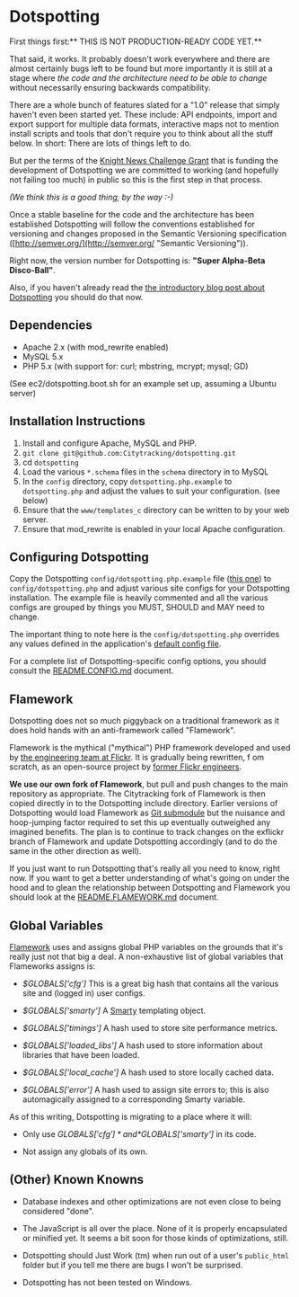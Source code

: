 Dotspotting
==

First things first:** THIS IS NOT PRODUCTION-READY CODE YET.**

That said, it works. It probably doesn't work everywhere and there are almost certainly bugs left to be found but more importantly it is still at a stage where *the code and the architecture need to be able to change* without necessarily ensuring backwards compatibility.

There are a whole bunch of features slated for a "1.0" release that simply haven't even been started yet. These include: API endpoints, import and export support for multiple data formats, interactive maps not to mention install scripts and tools that don't require you to think about all the stuff below. In short: There are lots of things left to do.

But per the terms of the [Knight News Challenge Grant](http://content.stamen.com/we_got_a_knight_news_grant) that is funding the development of Dotspotting we are committed to working (and hopefully not failing too much) in public so this is the first step in that process.

*(We think this is a good thing, by the way :-)*

Once a stable baseline for the code and the architecture has been established Dotspotting will follow the conventions established for versioning and changes proposed in the Semantic Versioning specification ([http://semver.org/](http://semver.org/ "Semantic Versioning")).

Right now, the version number for Dotspotting is: **"Super Alpha-Beta Disco-Ball"**.

Also, if you haven't already read the [the introductory blog post about Dotspotting](http://content.stamen.com/working_on_the_knight_moves) you should do that now.

Dependencies
--

* Apache 2.x (with mod_rewrite enabled)
* MySQL 5.x
* PHP 5.x (with support for: curl; mbstring, mcrypt; mysql; GD)

(See ec2/dotspotting.boot.sh for an example set up, assuming a Ubuntu server)

Installation Instructions
--

1. Install and configure Apache, MySQL and PHP.
2. `git clone git@github.com:Citytracking/dotspotting.git`
3. cd `dotspotting`
4. Load the various `*.schema` files in the `schema` directory in to MySQL
5. In the `config` directory, copy `dotspotting.php.example` to `dotspotting.php` and adjust the values to suit your configuration. (see below)
6. Ensure that the `www/templates_c` directory can be written to by your web server.
7. Ensure that mod_rewrite is enabled in your local Apache configuration.

Configuring Dotspotting
--

Copy the Dotspotting `config/dotspotting.php.example` file ([this one](https://github.com/Citytracking/dotspotting/blob/master/config/dotspotting.php.example)) to `config/dotspotting.php` and adjust various site configs for your Dotspotting installation. The example file is heavily commented and all the various configs are grouped by things you MUST, SHOULD and MAY need to change.

The important thing to note here is the `config/dotspotting.php` overrides any values defined in the application's [default config file](https://github.com/Citytracking/dotspotting/blob/master/www/include/config.php).

For a complete list of Dotspotting-specific config options, you should consult the [README.CONFIG.md](http://github.com/citytracking/dotspotting/blob/master/README.CONFIG.md) document.

Flamework
--

Dotspotting does not so much piggyback on a traditional framework as it does hold hands with an anti-framework called "Flamework".

Flamework is the mythical ("mythical") PHP framework developed and used by [the engineering team at Flickr](http://code.flickr.com). It is gradually being rewritten, f om scratch, as an open-source project by [former Flickr engineers](http://github.com/exflickr).

**We use our own fork of Flamework**, but pull and push changes to the main repository as appropriate. The Citytracking fork of Flamework is then copied directly in to the Dotspotting include directory. Earlier versions of Dotspotting would load Flamework as [Git submodule](http://speirs.org/blog/2009/5/11/understanding-git-submodules.html) but the nuisance and hoop-jumping factor required to set this up eventually outweighed any imagined benefits. The plan is to continue to track changes on the exflickr branch of Flamework and update Dotspotting accordingly (and to do the same in the other direction as well).

If you just want to run Dotspotting that's really all you need to know, right now. If you want to get a better understanding of what's going on under the hood and to glean the relationship between Dotspotting and Flamework you should look at the [README.FLAMEWORK.md](http://github.com/citytracking/dotspotting/blob/master/README.FLAMEWORK.md) document.

Global Variables
--

[Flamework](https://github.com/exflickr/flamework) uses and assigns global PHP variables on the grounds that it's really just not that big a deal. A non-exhaustive list of global variables that Flameworks assigns is:

* *$GLOBALS['cfg']* This is a great big hash that contains all the various site and (logged in) user configs.

* *$GLOBALS['smarty']* A [Smarty](http://www.smarty.net/) templating object.

* *$GLOBALS['timings']* A hash used to store site performance metrics.

* *$GLOBALS['loaded_libs']* A hash used to store information about libraries that have been loaded.

* *$GLOBALS['local_cache']* A hash used to store locally cached data.

* *$GLOBALS['error']* A hash used to assign site errors to; this is also automagically assigned to a corresponding Smarty variable.

As of this writing, Dotspotting is migrating to a place where it will:

* Only use *$GLOBALS['cfg']* and *$GLOBALS['smarty']* in its code.

* Not assign any globals of its own.

(Other) Known Knowns
--

+ Database indexes and other optimizations are not even close to being considered "done".

+ The JavaScript is all over the place. None of it is properly encapsulated or minified yet. It seems a bit soon for those kinds of optimizations, still.

+ Dotspotting should Just Work (tm) when run out of a user's `public_html` folder but if you tell me there are bugs I won't be surprised.

+ Dotspotting has not been tested on Windows.

